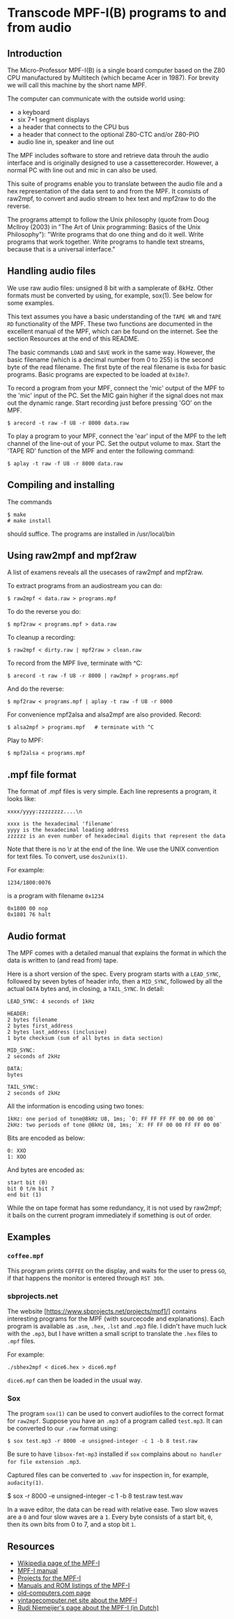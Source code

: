 Transcode MPF-I(B) programs to and from audio
=============================================

Introduction
------------

The Micro-Professor MPF-I(B) is a single board computer based on the Z80 CPU
manufactured by Multitech (which became Acer in 1987). For brevity we will call
this machine by the short name MPF.

The computer can communicate with the outside world using:
* a keyboard
* six 7+1 segment displays
* a header that connects to the CPU bus
* a header that connect to the optional Z80-CTC and/or Z80-PIO
* audio line in, speaker and line out

The MPF includes software to store and retrieve data throuh the audio interface
and is originally designed to use a cassetterecorder. However, a normal PC with
line out and mic in can also be used.

This suite of programs enable you to translate between the audio file and a hex
representation of the data sent to and from the MPF. It consists of
raw2mpf, to convert and audio stream to hex text and mpf2raw to do the reverse.

The programs attempt to follow the Unix philosophy (quote from Doug McIlroy
(2003) in "The Art of Unix programming: Basics of the Unix Philosophy"): "Write
programs that do one thing and do it well. Write programs that work together.
Write programs to handle text streams, because that is a universal interface."


Handling audio files 
--------------------

We use raw audio files: unsigned 8 bit with a samplerate of 8kHz.  Other formats
must be converted by using, for example, sox(1). See below for some examples.

This text assumes you have a basic understanding of the `TAPE WR` and `TAPE RD`
functionality of the MPF. These two functions are documented in the
excellent manual of the MPF, which can be found on the internet. See the section
Resources at the end of this README.

The basic commands `LOAD` and `SAVE` work in the same way. However, the basic
filename (which is a decimal number from 0 to 255) is the second byte of the
read filename. The first byte of the real filename is `0xba` for basic programs.
Basic programs are expected to be loaded at `0x18e7`.

To record a program from your MPF, connect the 'mic' output of the MPF
to the 'mic' input of the PC. Set the MIC gain higher if the signal does not max
out the dynamic range. Start recording just before pressing 'GO' on the MPF.

    $ arecord -t raw -f U8 -r 8000 data.raw

To play a program to your MPF, connect the 'ear' input of the MPF to the
left channel of the line-out of your PC. Set the output volume to max. Start the
'TAPE RD' function of the MPF and enter the following command:

    $ aplay -t raw -f U8 -r 8000 data.raw


Compiling and installing
------------------------

The commands

    $ make
    # make install

should suffice. The programs are installed in /usr/local/bin


Using raw2mpf and mpf2raw
-------------------------

A list of examens reveals all the usecases of raw2mpf and mpf2raw.

To extract programs from an audiostream you can do:

    $ raw2mpf < data.raw > programs.mpf

To do the reverse you do:

    $ mpf2raw < programs.mpf > data.raw

To cleanup a recording:

    $ raw2mpf < dirty.raw | mpf2raw > clean.raw

To record from the MPF live, terminate with ^C:

    $ arecord -t raw -f U8 -r 8000 | raw2mpf > programs.mpf

And do the reverse:

    $ mpf2raw < programs.mpf | aplay -t raw -f U8 -r 8000

For convenience mpf2alsa and alsa2mpf are also provided. Record:

    $ alsa2mpf > programs.mpf   # terminate with ^C

Play to MPF:

    $ mpf2alsa < programs.mpf


.mpf file format
----------------

The format of .mpf files is very simple. Each line represents a program, it looks like:

    xxxx/yyyy:zzzzzzzz....\n

    xxxx is the hexadecimal 'filename'
    yyyy is the hexadecimal loading address
    zzzzzz is an even number of hexadecimal digits that represent the data

Note that there is no \r at the end of the line. We use the UNIX convention for
text files. To convert, use `dos2unix(1)`.

For example:

    1234/1800:0076

is a program with filename `0x1234`

    0x1800 00 nop
    0x1801 76 halt


Audio format
------------

The MPF comes with a detailed manual that explains the format in which the
data is written to (and read from) tape. 

Here is a short version of the spec. Every program starts with a `LEAD_SYNC`,
followed by seven bytes of header info, then a `MID_SYNC`, followed by all the
actual `DATA` bytes and, in closing, a `TAIL_SYNC`. In detail:

    LEAD_SYNC: 4 seconds of 1kHz

    HEADER:
    2 bytes filename
    2 bytes first_address
    2 bytes last_address (inclusive)
    1 byte checksum (sum of all bytes in data section)

    MID_SYNC:
    2 seconds of 2kHz

    DATA:
    bytes

    TAIL_SYNC:
    2 seconds of 2kHz

All the information is encoding using two tones:

    1kHz: one period of tone@8kHz U8, 1ms; `O: FF FF FF FF 00 00 00 00`
    2kHz: two periods of tone @8kHz U8, 1ms; `X: FF FF 00 00 FF FF 00 00`

Bits are encoded as below:

    0: XXO
    1: XOO

And bytes are encoded as:

    start bit (0)
    bit 0 t/m bit 7
    end bit (1)

While the on tape format has some redundancy, it is not used by raw2mpf; it
bails on the current program immediately if something is out of order.


Examples
--------

### `coffee.mpf`

This program prints `COFFEE` on the display, and waits for the user to press `GO`,
if that happens the monitor is entered through `RST 30h`.

### sbprojects.net

The website [https://www.sbprojects.net/projects/mpf1/] contains interesting
programs for the MPF (with sourcecode and explanations). Each program is
available as `.asm`, `.hex`, `.lst` and `.mp3` file. I didn't have much luck
with the `.mp3`, but I have written a small script to translate the `.hex` files
to `.mpf` files.

For example:

    ./sbhex2mpf < dice6.hex > dice6.mpf

`dice6.mpf` can then be loaded in the usual way.

### Sox

The program `sox(1)` can be used to convert audiofiles to the correct format for
`raw2mpf`. Suppose you have an `.mp3` of a program called `test.mp3`. It can be
converted to our `.raw` format using:

    $ sox test.mp3 -r 8000 -e unsigned-integer -c 1 -b 8 test.raw

Be sure to have `libsox-fmt-mp3` installed if `sox` complains about `no handler
for file extension .mp3`.

Captured files can be converted to `.wav` for inspection in, for example,
`audacity(1)`.

$ sox -r 8000 -e unsigned-integer -c 1 -b 8 test.raw test.wav

In a wave editor, the data can be read with relative ease. Two slow waves are a
`0` and four slow waves are a `1`. Every byte consists of a start bit, `0`, then
its own bits from 0 to 7, and a stop bit `1`.

Resources
---------

* [Wikipedia page of the MPF-I](https://en.wikipedia.org/wiki/Micro-Professor_MPF-I)
* [MPF-I manual](http://www.1000bit.it/support/manuali/multitech/MPF-I-User's-manual.pdf)
* [Projects for the MPF-I](https://www.sbprojects.net/projects/mpf1/)
* [Manuals and ROM listings of the MPF-I](http://electrickery.xs4all.nl/comp/mpf1/doc/)
* [old-computers.com page](http://www.old-computers.com/museum/computer.asp?c=479)
* [vintagecomputer.net site about the MPF-I](http://www.vintagecomputer.net/fjkraan/comp/mpf1/)
* [Rudi Niemeijer's page about the MPF-I (in Dutch)](http://www.rudiniemeijer.nl/micro-professor-mpf-1/)
